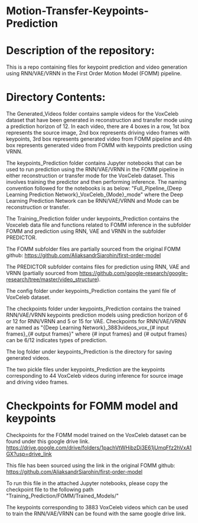 # Motion-Transfer-Keypoints-Prediction

# Description of the repository:
This is a repo containing files for keypoint prediction and video generation using RNN/VAE/VRNN in the First Order Motion Model (FOMM) pipeline. 

# Directory Contents:
The Generated_Videos folder contains sample videos for the VoxCeleb dataset that have been generated in reconstruction and transfer mode using a prediction horizon of 12.
In each video, there are 4 boxes in a row, 1st box represents the source image, 2nd box represents driving video frames with keypoints, 3rd box represents generated video from FOMM pipeline and 4th box represents generated video from FOMM with keypoints prediction using VRNN.

The keypoints_Prediction folder contains Jupyter notebooks that can be used to run prediction using the RNN/VAE/VRNN in the FOMM pipeline in either reconstruction or transfer mode for the VoxCeleb dataset. This involves training the predictor and then performing inference. 
The naming convention followed for the notebooks is as below:
"Full_Pipeline_{Deep Learning Prediction Network}\_VoxCeleb\_{Mode}_mode" where the Deep Learning Prediction Network can be RNN/VAE/VRNN and Mode can be reconstruction or transfer.

The Training_Prediction folder under keypoints_Prediction contains the Voxceleb data file and functions related to FOMM inference in the subfolder FOMM and prediction using RNN, VAE and VRNN in the subfolder PREDICTOR.

The FOMM subfolder files are partially sourced from the original FOMM github:
https://github.com/AliaksandrSiarohin/first-order-model

The PREDICTOR subfolder contains files for prediction using RNN, VAE and VRNN (partially sourced from https://github.com/google-research/google-research/tree/master/video_structure).

The config folder under keypoints_Prediction contains the yaml file of VoxCeleb dataset.

The checkpoints folder under keypoints_Prediction contains the trained RNN/VAE/VRNN keypoints prediction models using prediction horizon of 6 or 12 for RNN/VRNN and 5 or 15 for VAE.
Checkpoints for RNN/VAE/VRNN are named as "{Deep Learning Network}\_3883videos_vox_{# input frames}_{# output frames}" where {# input frames} and {# output frames} can be 6/12 indicates types of prediction.

The log folder under keypoints_Prediction is the directory for saving generated videos.

The two pickle files under keypoints_Prediction are the keypoints corresponding to 44 VoxCeleb videos during inference for source image and driving video frames.
# Checkpoints for FOMM model and keypoints 
Checkpoints for the FOMM model trained on the VoxCeleb dataset can be found under this google drive link. 
https://drive.google.com/drive/folders/1pachVtWHibzDi3E61jUmqFfz2hVxA1GX?usp=drive_link

This file has been sourced using the link in the original FOMM github:
https://github.com/AliaksandrSiarohin/first-order-model

To run this file in the attached Jupyter notebooks, please copy the checkpoint file to the following path "Training_Prediction/FOMM/Trained_Models/" 

The keypoints corresponding to 3883 VoxCeleb videos which can be used to train the RNN/VAE/VRNN can be found with the same google drive link.
